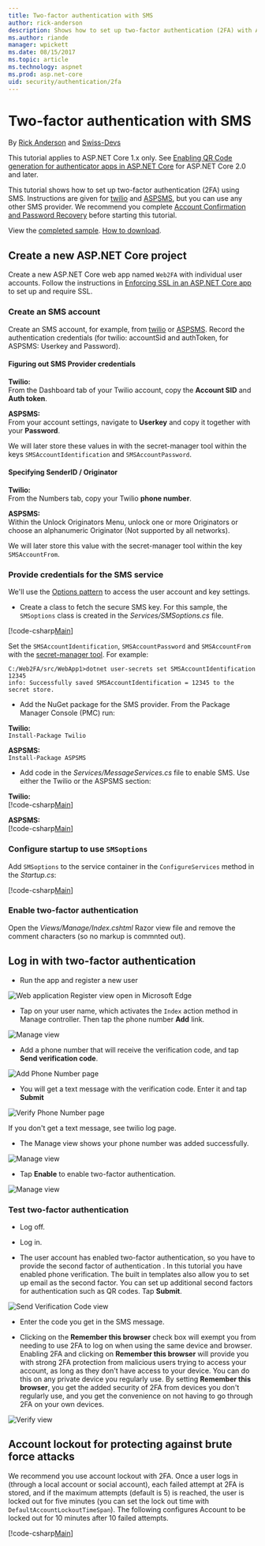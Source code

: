 ```yaml
---
title: Two-factor authentication with SMS
author: rick-anderson
description: Shows how to set up two-factor authentication (2FA) with ASP.NET Core
ms.author: riande
manager: wpickett
ms.date: 08/15/2017
ms.topic: article
ms.technology: aspnet
ms.prod: asp.net-core
uid: security/authentication/2fa
---
```

# Two-factor authentication with SMS

By [Rick Anderson](https://twitter.com/RickAndMSFT) and [Swiss-Devs](https://github.com/Swiss-Devs)

This tutorial applies to ASP.NET Core 1.x only. See [Enabling QR Code generation for authenticator apps in ASP.NET Core](xref:security/authentication/identity-enable-qrcodes) for ASP.NET Core 2.0 and later.

This tutorial shows how to set up two-factor authentication (2FA) using SMS. Instructions are given for [twilio](https://www.twilio.com/) and [ASPSMS](https://www.aspsms.com/asp.net/identity/core/testcredits/), but you can use any other SMS provider. We recommend you complete [Account Confirmation and Password Recovery](accconfirm.md) before starting this tutorial.

View the [completed sample](https://github.com/aspnet/Docs/tree/master/aspnetcore/security/authentication/2fa/sample/Web2FA). [How to download](xref:tutorials/index#how-to-download-a-sample).

## Create a new ASP.NET Core project

Create a new ASP.NET Core web app named `Web2FA` with individual user accounts. Follow the instructions in [Enforcing SSL in an ASP.NET Core app](xref:security/enforcing-ssl) to set up and require SSL.

### Create an SMS account

Create an SMS account, for example, from [twilio](https://www.twilio.com/) or [ASPSMS](https://www.aspsms.com/asp.net/identity/core/testcredits/). Record the authentication credentials (for twilio: accountSid and authToken, for ASPSMS: Userkey and Password).

#### Figuring out SMS Provider credentials

**Twilio:**  
From the Dashboard tab of your Twilio account, copy the **Account SID** and **Auth token**.

**ASPSMS:**  
From your account settings, navigate to **Userkey** and copy it together with your **Password**.

We will later store these values in with the secret-manager tool within the keys `SMSAccountIdentification` and `SMSAccountPassword`.

#### Specifying SenderID / Originator

**Twilio:**  
From the Numbers tab, copy your Twilio **phone number**. 

**ASPSMS:**  
Within the Unlock Originators Menu, unlock one or more Originators or choose an alphanumeric Originator (Not supported by all networks). 

We will later store this value with the secret-manager tool within the key `SMSAccountFrom`.


### Provide credentials for the SMS service

We'll use the [Options pattern](xref:fundamentals/configuration/options) to access the user account and key settings. 

   * Create a class to fetch the secure SMS key. For this sample, the `SMSoptions` class is created in the *Services/SMSoptions.cs* file.

[!code-csharp[Main](2fa/sample/Web2FA/Services/SMSoptions.cs)]

Set the `SMSAccountIdentification`, `SMSAccountPassword` and `SMSAccountFrom` with the [secret-manager tool](xref:security/app-secrets). For example:

```none
C:/Web2FA/src/WebApp1>dotnet user-secrets set SMSAccountIdentification 12345
info: Successfully saved SMSAccountIdentification = 12345 to the secret store.
```
* Add the NuGet package for the SMS provider. From the Package Manager Console (PMC) run:

**Twilio:**  
`Install-Package Twilio`

**ASPSMS:**  
`Install-Package ASPSMS`


* Add code in the *Services/MessageServices.cs* file to enable SMS. Use either the Twilio or the ASPSMS section:


**Twilio:**  
[!code-csharp[Main](2fa/sample/Web2FA/Services/MessageServices_twilio.cs)]

**ASPSMS:**  
[!code-csharp[Main](2fa/sample/Web2FA/Services/MessageServices_ASPSMS.cs)]

### Configure startup to use `SMSoptions`

Add `SMSoptions` to the service container in the `ConfigureServices` method in the *Startup.cs*:

[!code-csharp[Main](2fa/sample/Web2FA/Startup.cs?name=snippet1&highlight=4)]

### Enable two-factor authentication

Open the *Views/Manage/Index.cshtml* Razor view file and remove the comment characters (so no markup is commnted out).

## Log in with two-factor authentication

* Run the app and register a new user

![Web application Register view open in Microsoft Edge](2fa/_static/login2fa1.png)

* Tap on your user name, which activates the `Index` action method in Manage controller. Then tap the phone number **Add** link.

![Manage view](2fa/_static/login2fa2.png)

* Add a phone number that will receive the verification code, and tap **Send verification code**.

![Add Phone Number page](2fa/_static/login2fa3.png)

* You will get a text message with the verification code. Enter it and tap **Submit**

![Verify Phone Number page](2fa/_static/login2fa4.png)

If you don't get a text message, see twilio log page.

* The Manage view shows your phone number was added successfully.

![Manage view](2fa/_static/login2fa5.png)

* Tap **Enable** to enable two-factor authentication.

![Manage view](2fa/_static/login2fa6.png)

### Test two-factor authentication

* Log off.

* Log in.

* The user account has enabled two-factor authentication, so you have to provide the second factor of authentication . In this tutorial you have enabled phone verification. The built in templates also allow you to set up email as the second factor. You can set up additional second factors for authentication such as QR codes. Tap **Submit**.

![Send Verification Code view](2fa/_static/login2fa7.png)

* Enter the code you get in the SMS message.

* Clicking on the **Remember this browser** check box will exempt you from needing to use 2FA to log on when using the same device and browser. Enabling 2FA and clicking on **Remember this browser** will provide you with strong 2FA protection from malicious users trying to access your account, as long as they don't have access to your device. You can do this on any private device you regularly use. By setting  **Remember this browser**, you get the added security of 2FA from devices you don't regularly use, and you get the convenience on not having to go through 2FA on your own devices.

![Verify view](2fa/_static/login2fa8.png)

## Account lockout for protecting against brute force attacks

We recommend you use account lockout with 2FA. Once a user logs in (through a local account or social account), each failed attempt at 2FA is stored, and if the maximum attempts (default is 5) is reached, the user is locked out for five minutes (you can set the lock out time with `DefaultAccountLockoutTimeSpan`). The following configures Account to be locked out for 10 minutes after 10 failed attempts.

[!code-csharp[Main](2fa/sample/Web2FA/Startup.cs?name=snippet2&highlight=13-17)] 
